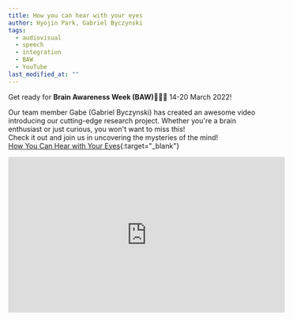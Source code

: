 ```yaml
---
title: How you can hear with your eyes
author: Hyojin Park, Gabriel Byczynski
tags:
  - audiovisual
  - speech
  - integration
  - BAW
  - YouTube
last_modified_at: ""
---
```


Get ready for **Brain Awareness Week (BAW)🧠🧠🧠** 14-20 March 2022!

Our team member Gabe (Gabriel Byczynski) has created an awesome video introducing our cutting-edge research project. Whether you're a brain enthusiast or just curious, you won't want to miss this! <br>
Check it out and join us in uncovering the mysteries of the mind! <br>
[How You Can Hear with Your Eyes](https://youtu.be/gQ9G0IbM_z4){:target="_blank"}

<iframe width="560" height="315" src="https://www.youtube.com/embed/gQ9G0IbM_z4" title="YouTube video player" frameborder="0" allow="accelerometer; autoplay; clipboard-write; encrypted-media; gyroscope; picture-in-picture; web-share" allowfullscreen></iframe>
